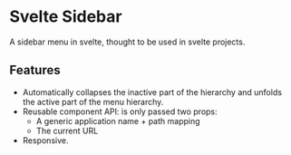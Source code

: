 # Svelte Sidebar
A sidebar menu in svelte, thought to be used in svelte projects.

## Features
* Automatically collapses the inactive part of the hierarchy and unfolds the active part of the menu hierarchy.
* Reusable component API: is only passed two props:
	- A generic application name + path mapping
	- The current URL
* Responsive.
